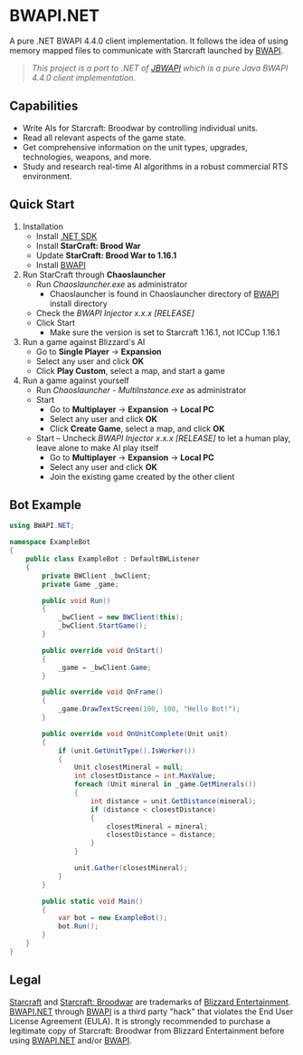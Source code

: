 # BWAPI.NET

A pure .NET BWAPI 4.4.0 client implementation. It follows the idea of using memory mapped files to communicate with Starcraft launched by [BWAPI](https://bwapi.github.io/).

> _This project is a port to .NET of [JBWAPI](https://github.com/JavaBWAPI/JBWAPI) which is a pure Java BWAPI 4.4.0 client implementation._

## Capabilities

* Write AIs for Starcraft: Broodwar by controlling individual units.
* Read all relevant aspects of the game state.
* Get comprehensive information on the unit types, upgrades, technologies, weapons, and more.
* Study and research real-time AI algorithms in a robust commercial RTS environment.

## Quick Start

1. Installation
    * Install [.NET SDK](https://dotnet.microsoft.com/en-us/download)
    * Install **StarCraft: Brood War**
    * Update **StarCraft: Brood War to 1.16.1**
    * Install [BWAPI](https://bwapi.github.io/)
2. Run StarCraft through **Chaoslauncher**
    * Run _Chaoslauncher.exe_ as administrator
        * Chaoslauncher is found in Chaoslauncher directory of [BWAPI](https://bwapi.github.io/) install directory
    * Check the _BWAPI Injector x.x.x [RELEASE]_
    * Click Start
        * Make sure the version is set to Starcraft 1.16.1, not ICCup 1.16.1
3. Run a game against Blizzard's AI
    * Go to **Single Player** -> **Expansion**
    * Select any user and click **OK**
    * Click **Play Custom**, select a map, and start a game
4. Run a game against yourself
    * Run _Chaoslauncher - MultiInstance.exe_ as administrator
    * Start
        * Go to **Multiplayer** -> **Expansion** -> **Local PC**
        * Select any user and click **OK**
        * Click **Create Game**, select a map, and click **OK**
    * Start – Uncheck _BWAPI Injector x.x.x [RELEASE]_ to let a human play, leave alone to make AI play itself
        * Go to **Multiplayer** -> **Expansion** -> **Local PC**
        * Select any user and click **OK**
        * Join the existing game created by the other client

## Bot Example

```csharp
using BWAPI.NET;

namespace ExampleBot
{
    public class ExampleBot : DefaultBWListener
    {
        private BWClient _bwClient;
        private Game _game;

        public void Run()
        {
            _bwClient = new BWClient(this);
            _bwClient.StartGame();
        }

        public override void OnStart()
        {
            _game = _bwClient.Game;
        }

        public override void OnFrame()
        {
            _game.DrawTextScreen(100, 100, "Hello Bot!");
        }

        public override void OnUnitComplete(Unit unit)
        {
            if (unit.GetUnitType().IsWorker())
            {
                Unit closestMineral = null;
                int closestDistance = int.MaxValue;
                foreach (Unit mineral in _game.GetMinerals())
                {
                    int distance = unit.GetDistance(mineral);
                    if (distance < closestDistance)
                    {
                        closestMineral = mineral;
                        closestDistance = distance;
                    }
                }

                unit.Gather(closestMineral);
            }
        }

        public static void Main()
        {
            var bot = new ExampleBot();
            bot.Run();
        }
    }
}

```

## Legal

[Starcraft](https://www.blizzard.com/games/sc/) and [Starcraft: Broodwar](https://www.blizzard.com/games/sc/) are trademarks of [Blizzard Entertainment](https://www.blizzard.com/). [BWAPI.NET](https://github.com/acoto87/bwapi.net) through [BWAPI](https://bwapi.github.io/) is a third party "hack" that violates the End User License Agreement (EULA). It is strongly recommended to purchase a legitimate copy of Starcraft: Broodwar from Blizzard Entertainment before using [BWAPI.NET](https://github.com/acoto87/bwapi.net) and/or [BWAPI](https://bwapi.github.io/).